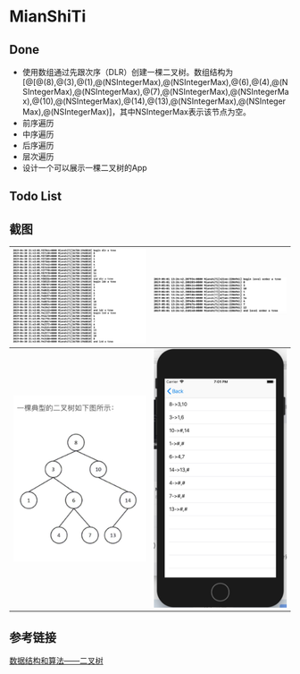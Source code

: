 # MianShiTi

## Done
* 使用数组通过先跟次序（DLR）创建一棵二叉树。数组结构为[@[@(8),@(3),@(1),@(NSIntegerMax),@(NSIntegerMax),@(6),@(4),@(NSIntegerMax),@(NSIntegerMax),@(7),@(NSIntegerMax),@(NSIntegerMax),@(10),@(NSIntegerMax),@(14),@(13),@(NSIntegerMax),@(NSIntegerMax),@(NSIntegerMax)]，其中NSIntegerMax表示该节点为空。
* 前序遍历
* 中序遍历
* 后序遍历
* 层次遍历
* 设计一个可以展示一棵二叉树的App

## Todo List


## 截图
![](https://github.com/yupliang/MianShiTi/blob/master/截图/二叉树遍历.jpg)|![](https://github.com/yupliang/MianShiTi/blob/master/截图/层次遍历二叉树.jpg)
:-------------------------:|:-------------------------:
![](https://github.com/yupliang/MianShiTi/blob/master/截图/二叉树图.jpg)|![](https://github.com/yupliang/MianShiTi/blob/master/截图/展示二叉树的App.jpg)

## 参考链接
[数据结构和算法——二叉树](https://blog.csdn.net/google19890102/article/details/53926704)
